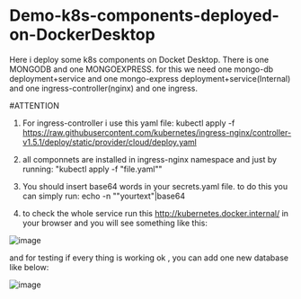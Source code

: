 # Demo-k8s-components-deployed-on-DockerDesktop

Here i deploy some k8s components on Docket Desktop. There is one MONGODB and one MONGOEXPRESS. for this we need one mongo-db deployment+service and one mongo-express deployment+service(Internal) and one ingress-controller(nginx) and one ingress.


#ATTENTION
1) For ingress-controller i use this yaml file:
kubectl apply -f https://raw.githubusercontent.com/kubernetes/ingress-nginx/controller-v1.5.1/deploy/static/provider/cloud/deploy.yaml

2) all componnets are installed in ingress-nginx namespace and just by running:  "kubectl apply -f "file.yaml""

3) You should insert base64 words in  your secrets.yaml file. to do this you can simply run:   echo -n ""yourtext"|base64
 
4) to check the whole service run this http://kubernetes.docker.internal/ in your browser and you will see something like this:

![image](https://user-images.githubusercontent.com/77623452/208393394-cbe64853-0408-47df-9dbc-5fb10a1130e2.png)

and for testing if every thing is working ok , you can add one new database like below:

![image](https://user-images.githubusercontent.com/77623452/208393787-45e43c0f-d7d0-4869-a15c-d9eb94f23cc2.png)
